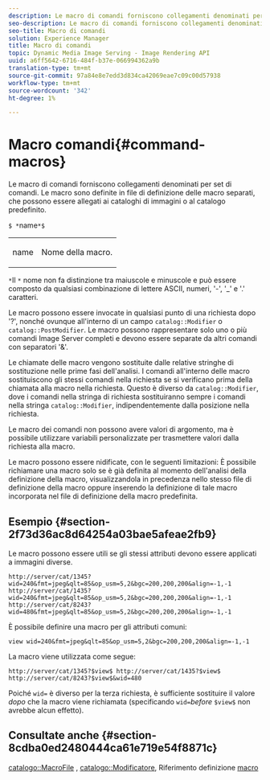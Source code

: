 ```yaml
---
description: Le macro di comandi forniscono collegamenti denominati per set di comandi. Le macro sono definite in file di definizione delle macro separati, che possono essere allegati ai cataloghi di immagini o al catalogo predefinito.
seo-description: Le macro di comandi forniscono collegamenti denominati per set di comandi. Le macro sono definite in file di definizione delle macro separati, che possono essere allegati ai cataloghi di immagini o al catalogo predefinito.
seo-title: Macro di comandi
solution: Experience Manager
title: Macro di comandi
topic: Dynamic Media Image Serving - Image Rendering API
uuid: a6ff5642-6716-484f-b37e-066994362a9b
translation-type: tm+mt
source-git-commit: 97a84e8e7edd3d834ca42069eae7c09c00d57938
workflow-type: tm+mt
source-wordcount: '342'
ht-degree: 1%

---
```



# Macro comandi{#command-macros}

Le macro di comandi forniscono collegamenti denominati per set di comandi. Le macro sono definite in file di definizione delle macro separati, che possono essere allegati ai cataloghi di immagini o al catalogo predefinito.

`$ *`name`*$`

<table id="simpletable_A03541622C354F60B5F304B999C4EF8E"> 
 <tr class="strow"> 
  <td class="stentry"> <p><span class="codeph"> <span class="varname"> name</span></span> </p> </td> 
  <td class="stentry"> <p>Nome della macro. </p></td> 
 </tr> 
</table>

`*`Il `*` nome non fa distinzione tra maiuscole e minuscole e può essere composto da qualsiasi combinazione di lettere ASCII, numeri, &#39;-&#39;, &#39;_&#39; e &#39;.&#39; caratteri.

Le macro possono essere invocate in qualsiasi punto di una richiesta dopo &#39;?&#39;, nonché ovunque all&#39;interno di un campo `catalog::Modifier` o `catalog::PostModifier`. Le macro possono rappresentare solo uno o più comandi Image Server completi e devono essere separate da altri comandi con separatori &#39;&amp;&#39;.

Le chiamate delle macro vengono sostituite dalle relative stringhe di sostituzione nelle prime fasi dell&#39;analisi. I comandi all&#39;interno delle macro sostituiscono gli stessi comandi nella richiesta se si verificano prima della chiamata alla macro nella richiesta. Questo è diverso da `catalog::Modifier`, dove i comandi nella stringa di richiesta sostituiranno sempre i comandi nella stringa `catalog::Modifier`, indipendentemente dalla posizione nella richiesta.

Le macro dei comandi non possono avere valori di argomento, ma è possibile utilizzare variabili personalizzate per trasmettere valori dalla richiesta alla macro.

Le macro possono essere nidificate, con le seguenti limitazioni: È possibile richiamare una macro solo se è già definita al momento dell&#39;analisi della definizione della macro, visualizzandola in precedenza nello stesso file di definizione della macro oppure inserendo la definizione di tale macro incorporata nel file di definizione della macro predefinita.

## Esempio {#section-2f73d36ac8d64254a03bae5afeae2fb9}

Le macro possono essere utili se gli stessi attributi devono essere applicati a immagini diverse.

`http://server/cat/1345?wid=240&fmt=jpeg&qlt=85&op_usm=5,2&bgc=200,200,200&align=-1,-1 http://server/cat/1435?wid=240&fmt=jpeg&qlt=85&op_usm=5,2&bgc=200,200,200&align=-1,-1 http://server/cat/8243?wid=480&fmt=jpeg&qlt=85&op_usm=5,2&bgc=200,200,200&align=-1,-1`

È possibile definire una macro per gli attributi comuni:

`view wid=240&fmt=jpeg&qlt=85&op_usm=5,2&bgc=200,200,200&align=-1,-1`

La macro viene utilizzata come segue:

`http://server/cat/1345?$view$ http://server/cat/1435?$view$ http://server/cat/8243?$view$&wid=480`

Poiché `wid=` è diverso per la terza richiesta, è sufficiente sostituire il valore *dopo* che la macro viene richiamata (specificando `wid=`*before* `$view$` non avrebbe alcun effetto).

## Consultate anche {#section-8cdba0ed2480444ca61e719e54f8871c}

[catalogo::MacroFile](../../../../../is-api/image-catalog/image-serving-api-ref/c-image-catalog-reference/c-attributes-reference/r-macrofile.md#reference-f91d717b3847458ca0f1fe95387554a2) ,  [catalogo::Modificatore](/help/aem-is-ir-api/is-api/image-catalog/image-serving-api-ref/c-image-catalog-reference/c-image-svg-data-reference/c-image-data-reference/r-modifier-cat.md), Riferimento definizione  [macro](../../../../../is-api/image-catalog/image-serving-api-ref/c-image-catalog-reference/c-macro-definition-reference/c-macro-definition-reference.md#concept-5ec73f7636c1496fba1e94094e694e79)
